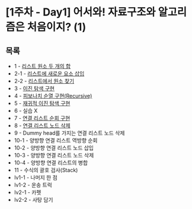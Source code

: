 # [1주차 - Day1] 어서와! 자료구조와 알고리즘은 처음이지? (1)

## 목록
- 1 - [리스트 원소 두 개의 합](https://github.com/nsms556/AI_Dev/blob/main/Week1/Day1/train1.py)
- 2-1 - [리스트에 새로운 요소 삽입](https://github.com/nsms556/AI_Dev/blob/main/Week1/Day1/train2-1.py)
- 2-2 - [리스트에서 원소 찾기](https://github.com/nsms556/AI_Dev/blob/main/Week1/Day1/train2-2.py)
- 3 - [이진 탐색 구현](https://github.com/nsms556/AI_Dev/blob/main/Week1/Day1/train3.py)
- 4 - [피보나치 순열 구현(Recursive)](https://github.com/nsms556/AI_Dev/blob/main/Week1/Day1/train4.py)
- 5 - [재귀적 이진 탐색 구현](https://github.com/nsms556/AI_Dev/blob/main/Week1/Day1/train5.py)
- 6 - 실습 X
- 7 - [연결 리스트 순회 구현](https://github.com/nsms556/AI_Dev/blob/main/Week1/Day1/train7.py)
- 8 - [연결 리스트 노드 삭제](https://github.com/nsms556/AI_Dev/blob/main/Week1/Day1/train8.py)
- 9 - Dummy head를 가지는 연결 리스트 노드 삭제
- 10-1 - 양방향 연결 리스트 역방향 순회
- 10-2 - 양방향 연결 리스트 노드 삽입
- 10-3 - 양방향 연결 리스트 노드 삭제
- 10-4 - 양방향 연결 리스트의 병합
- 11 - 수식의 괄호 검사(Stack)
- lv1-1 - 나머지 한 점
- lv1-2 - 운송 트럭
- lv2-1 - 카펫
- lv2-2 - 사탕 담기

